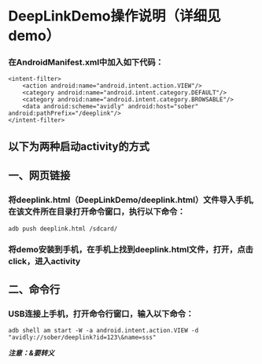 # DeepLinkDemo操作说明（详细见demo）
### 在AndroidManifest.xml中加入如下代码：

	<intent-filter>
    	<action android:name="android.intent.action.VIEW"/>
        <category android:name="android.intent.category.DEFAULT"/>
        <category android:name="android.intent.category.BROWSABLE"/>
        <data android:scheme="avidly" android:host="sober" android:pathPrefix="/deeplink"/>
    </intent-filter>
## 以下为两种启动activity的方式
## 一、网页链接
### 将deeplink.html（DeepLinkDemo/deeplink.html）文件导入手机,在该文件所在目录打开命令窗口，执行以下命令：
	adb push deeplink.html /sdcard/
### 将demo安装到手机，在手机上找到deeplink.html文件，打开，点击click，进入activity
## 二、命令行
### USB连接上手机，打开命令行窗口，输入以下命令：
	adb shell am start -W -a android.intent.action.VIEW -d "avidly://sober/deeplink?id=123\&name=sss"
***注意：&要转义***

